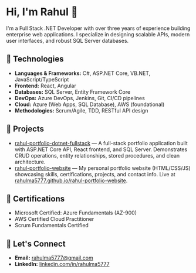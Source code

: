# Hi, I'm Rahul 👋

I'm a Full Stack .NET Developer with over three years of experience building enterprise web applications. I specialize in designing scalable APIs, modern user interfaces, and robust SQL Server databases.

## 🔧 Technologies

- **Languages & Frameworks:** C#, ASP.NET Core, VB.NET, JavaScript/TypeScript
- **Frontend:** React, Angular
- **Databases:** SQL Server, Entity Framework Core
- **DevOps:** Azure DevOps, Jenkins, Git, CI/CD pipelines
- **Cloud:** Azure (Web Apps, SQL Database), AWS (foundational)
- **Methodologies:** Scrum/Agile, TDD, RESTful API design

## 💼 Projects

- [rahul-portfolio-dotnet-fullstack](https://github.com/rahulma5777/rahul-portfolio-dotnet-fullstack) — A full-stack portfolio application built with ASP.NET Core API, React frontend, and SQL Server. Demonstrates CRUD operations, entity relationships, stored procedures, and clean architecture.
- [rahul-portfolio-website](https://github.com/rahulma5777/rahul-portfolio-website) — My personal portfolio website (HTML/CSS/JS) showcasing skills, certifications, projects, and contact info. Live at [rahulma5777.github.io/rahul-portfolio-website](https://rahulma5777.github.io/rahul-portfolio-website/).

## 📝 Certifications

- Microsoft Certified: Azure Fundamentals (AZ-900)
- AWS Certified Cloud Practitioner
- Scrum Fundamentals Certified

## 📩 Let's Connect

- **Email:** [rahulma5777@gmail.com](mailto:rahulma5777@gmail.com)
- **LinkedIn:** [linkedin.com/in/rahulma5777](https://www.linkedin.com/in/rahulma5777)
